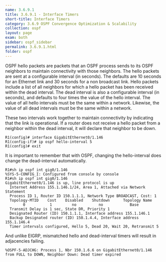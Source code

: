```yaml
---
name: 3.6.9.1
title: 3.6.9.1 - Interface Timers
short-title: Interface Timers
category: 3.6.9 OSPF Convergence Optimization & Scalability
collection: ospf
layout: page
exam: both
sidebar: ospf_sidebar
permalink: 3.6.9.1.html
folder: ospf
---
```

OSPF hello packets are packets that an OSPF process sends to its OSPF neighbors to maintain connectivity with those neighbors. The hello packets are sent at a configurable interval (in seconds). The defaults are 10 seconds for an Ethernet link and 30 seconds for a non broadcast link. Hello packets include a list of all neighbors for which a hello packet has been received within the dead interval. The dead interval is also a configurable interval (in seconds), and defaults to four times the value of the hello interval. The value of all hello intervals must be the same within a network. Likewise, the value of all dead intervals must be the same within a network.

These two intervals work together to maintain connectivity by indicating that the link is operational. If a router does not receive a hello packet from a neighbor within the dead interval, it will declare that neighbor to be down.

```
R1(config)# interface GigabitEthernet0/1.146
R1(config-if)# ip ospf hello-interval 5
R1(config)# exit
```
It is important to remember that with OSPF, changing the hello-interval does change the dead-interval automatically.
```
R1#sh ip ospf int gig0/1.146
%SYS-5-CONFIG_I: Configured from console by console
R1#sh ip ospf int gig0/1.146
GigabitEthernet0/1.146 is up, line protocol is up
  Internet Address 155.1.146.1/24, Area 1, Attached via Network Statement
  Process ID 1, Router ID 150.1.1.1, Network Type BROADCAST, Cost: 1
  Topology-MTID    Cost    Disabled    Shutdown      Topology Name
        0           1         no          no            Base
  Transmit Delay is 1 sec, State DR, Priority 1
  Designated Router (ID) 150.1.1.1, Interface address 155.1.146.1
  Backup Designated router (ID) 150.1.4.4, Interface address 155.1.146.4
  Timer intervals configured, Hello 5, Dead 20, Wait 20, Retransmit 5
```
And unlike EIGRP, mismatched hello and dead-interval timers will result in adjacencies failing.
```
%OSPF-5-ADJCHG: Process 1, Nbr 150.1.6.6 on GigabitEthernet0/1.146 from FULL to DOWN, Neighbor Down: Dead timer expired
```
